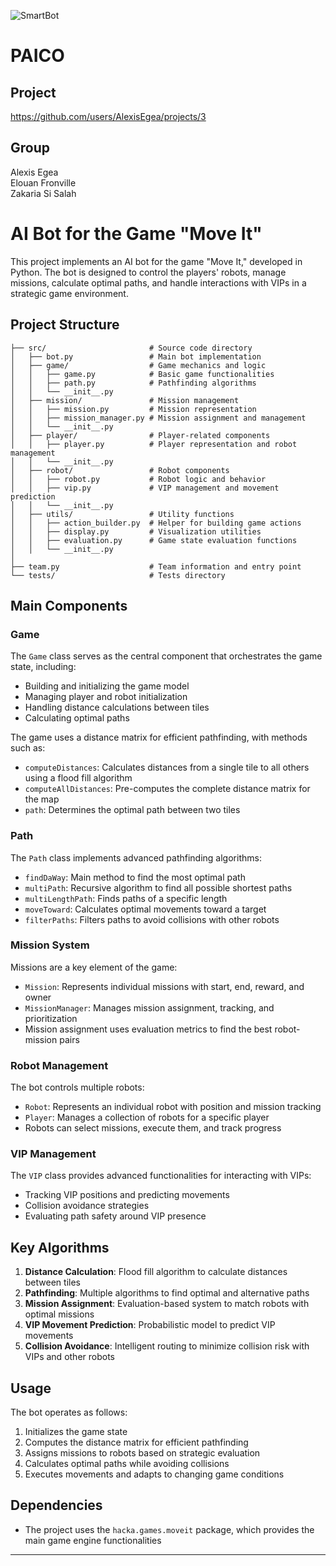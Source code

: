 ![SmartBot](https://media.discordapp.net/attachments/1338893102882095104/1350104650904240149/smartbot.webp?ex=67d58670&is=67d434f0&hm=c35a34540833a1876ca5550628162940838303cca02e3c29c27b21a44992c542&=&format=webp&width=877&height=877)

# PAICO

## Project

https://github.com/users/AlexisEgea/projects/3  

## Group 

Alexis Egea  
Elouan Fronville  
Zakaria Si Salah  


# AI Bot for the Game "Move It"

This project implements an AI bot for the game "Move It," developed in Python. The bot is designed to control the players' robots, manage missions, calculate optimal paths, and handle interactions with VIPs in a strategic game environment.

## Project Structure

```
├── src/                       # Source code directory
│   ├── bot.py                 # Main bot implementation
│   ├── game/                  # Game mechanics and logic
│   │   ├── game.py            # Basic game functionalities
│   │   ├── path.py            # Pathfinding algorithms
│   │   └── __init__.py
│   ├── mission/               # Mission management
│   │   ├── mission.py         # Mission representation
│   │   ├── mission_manager.py # Mission assignment and management
│   │   └── __init__.py
│   ├── player/                # Player-related components
│   │   ├── player.py          # Player representation and robot management
│   │   └── __init__.py
│   ├── robot/                 # Robot components
│   │   ├── robot.py           # Robot logic and behavior
│   │   ├── vip.py             # VIP management and movement prediction
│   │   └── __init__.py
│   ├── utils/                 # Utility functions
│   │   ├── action_builder.py  # Helper for building game actions
│   │   ├── display.py         # Visualization utilities
│   │   ├── evaluation.py      # Game state evaluation functions
│   │   └── __init__.py
│
├── team.py                    # Team information and entry point
└── tests/                     # Tests directory
```

## Main Components

### Game

The `Game` class serves as the central component that orchestrates the game state, including:
- Building and initializing the game model
- Managing player and robot initialization
- Handling distance calculations between tiles
- Calculating optimal paths

The game uses a distance matrix for efficient pathfinding, with methods such as:
- `computeDistances`: Calculates distances from a single tile to all others using a flood fill algorithm
- `computeAllDistances`: Pre-computes the complete distance matrix for the map
- `path`: Determines the optimal path between two tiles

### Path

The `Path` class implements advanced pathfinding algorithms:
- `findDaWay`: Main method to find the most optimal path
- `multiPath`: Recursive algorithm to find all possible shortest paths
- `multiLengthPath`: Finds paths of a specific length
- `moveToward`: Calculates optimal movements toward a target
- `filterPaths`: Filters paths to avoid collisions with other robots

### Mission System

Missions are a key element of the game:
- `Mission`: Represents individual missions with start, end, reward, and owner
- `MissionManager`: Manages mission assignment, tracking, and prioritization
- Mission assignment uses evaluation metrics to find the best robot-mission pairs

### Robot Management

The bot controls multiple robots:
- `Robot`: Represents an individual robot with position and mission tracking
- `Player`: Manages a collection of robots for a specific player
- Robots can select missions, execute them, and track progress

### VIP Management

The `VIP` class provides advanced functionalities for interacting with VIPs:
- Tracking VIP positions and predicting movements
- Collision avoidance strategies
- Evaluating path safety around VIP presence

## Key Algorithms

1. **Distance Calculation**: Flood fill algorithm to calculate distances between tiles
2. **Pathfinding**: Multiple algorithms to find optimal and alternative paths
3. **Mission Assignment**: Evaluation-based system to match robots with optimal missions
4. **VIP Movement Prediction**: Probabilistic model to predict VIP movements
5. **Collision Avoidance**: Intelligent routing to minimize collision risk with VIPs and other robots

## Usage

The bot operates as follows:
1. Initializes the game state
2. Computes the distance matrix for efficient pathfinding
3. Assigns missions to robots based on strategic evaluation
4. Calculates optimal paths while avoiding collisions
5. Executes movements and adapts to changing game conditions

## Dependencies

- The project uses the `hacka.games.moveit` package, which provides the main game engine functionalities

---
